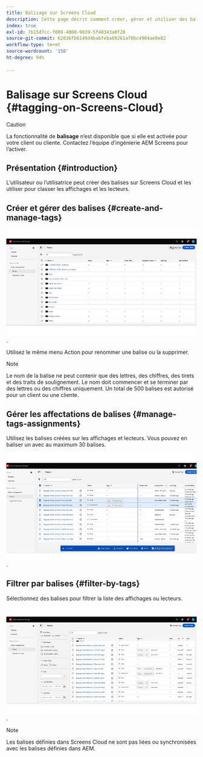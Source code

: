 ```yaml
---
title: Balisage sur Screens Cloud
description: Cette page décrit comment créer, gérer et utiliser des balises dans Screens Cloud.
index: true
exl-id: 7b15d7cc-f089-4008-9039-5f48343a0f20
source-git-commit: 62036fb6149d4babfeba69261af0bc4904ae0e82
workflow-type: tm+mt
source-wordcount: '158'
ht-degree: 94%

---
```


# Balisage sur Screens Cloud {#tagging-on-Screens-Cloud}

>[!CAUTION]
>
>La fonctionnalité de **balisage** n’est disponible que si elle est activée pour votre client ou cliente. Contactez l’équipe d’ingénierie AEM Screens pour l’activer.

## Présentation {#introduction}

L’utilisateur ou l’utilisatrice peut créer des balises sur Screens Cloud et les utiliser pour classer les affichages et les lecteurs.

## Créer et gérer des balises {#create-and-manage-tags}

![créer une balise](assets/tagging/create-tag.gif).

Utilisez le même menu Action pour renommer une balise ou la supprimer.

>[!NOTE]
> 
> Le nom de la balise ne peut contenir que des lettres, des chiffres, des tirets et des traits de soulignement. Le nom doit commencer et se terminer par des lettres ou des chiffres uniquement.
> Un total de 500 balises est autorisé pour un client ou une cliente.

## Gérer les affectations de balises {#manage-tags-assignments}

Utilisez les balises créées sur les affichages et lecteurs. Vous pouvez en baliser un avec au maximum 30 balises.

![gestion des affectations de balises](assets/tagging/assign-tags-to-players.gif).

## Filtrer par balises {#filter-by-tags}

Sélectionnez des balises pour filtrer la liste des affichages ou lecteurs.

![filtrer par balises](assets/tagging/filter-by-tags.gif).

>[!NOTE]
> 
> Les balises définies dans Screens Cloud ne sont pas liées ou synchronisées avec les balises définies dans AEM.
> 
